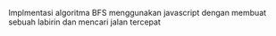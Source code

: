 Implmentasi algoritma BFS menggunakan javascript dengan membuat sebuah labirin dan mencari jalan tercepat 
